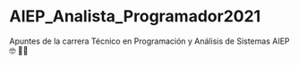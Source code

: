 # AIEP_Analista_Programador2021

Apuntes de la carrera Técnico en Programación y Análisis de Sistemas AIEP :nerd_face: 👨‍💻
